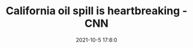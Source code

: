 ---
"title": "California oil spill is heartbreaking - CNN"
"date": "2021-10-5 17:8:0"
"feed_name": "GOOGLENEWSDRILLING"
"feed_website": "https://news.google.com/search?q=drilling%2Bincident&hl=en-US&gl=US&ceid=US:en"
"feed_rss": "https://news.google.com/rss/search?q=drilling%2Bincident&hl=en-US&gl=US&ceid=US:en"
"link": "https://www.cnn.com/2021/10/05/opinions/us-must-ban-offshore-oil-drilling-stauffer/index.html"
"source": "{'href': 'https://www.cnn.com', 'title': 'CNN'}"
"file": "_posts/2021-1-1-37ffc8244a3d9952acc7d43e09a00e7214109a93.md"
"accident": "1"
"drilling": "1"
"dead": "0"
"injured": "0"
"arrested": "0"
"place": "unknown place"
"where": "unknown site"
"causes": "unknown"
"place_uri": "unknown place"
---